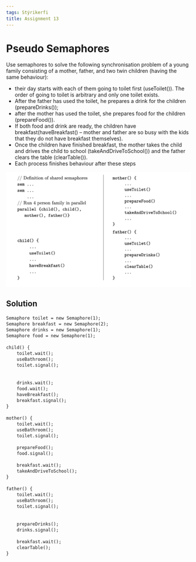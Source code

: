```yaml
---
tags: Stýrikerfi
title: Assignment 13
---
```


# Pseudo Semaphores

Use semaphores to solve the following synchronisation problem of a young family consisting
of a mother, father, and two twin children (having the same behaviour): 

* their day starts with each of them going to toilet first (useToilet()). The order of going to toilet is arbitrary and only one toilet exists. 
* After the father has used the toilet, he prepares a drink for the children (prepareDrinks());
* after the mother has used the toilet, she prepares food for the children (prepareFood()). 
* If both food and drink are ready, the children have breakfast(haveBreakfast() – mother and father are so busy with the kids that they do not have breakfast themselves). 
* Once the children have finished breakfast, the mother takes the child and drives the child to school (takeAndDriveToSchool()) and the father clears the table
(clearTable()). 
* Each process finishes behaviour after these steps    

![sema](Screenshots/Sema.png)

## Solution

```
Semaphore toilet = new Semaphore(1);
Semaphore breakfast = new Semaphore(2);
Semaphore drinks = new Semaphore(1);
Semaphore food = new Semaphore(1);

child() {
    toilet.wait();     
    useBathroom();
    toilet.signal();


    drinks.wait();
    food.wait();
    haveBreakfast();
    breakfast.signal();           
}

mother() {
    toilet.wait();
    useBathroom();
    toilet.signal();            

    prepareFood();
    food.signal();            

    breakfast.wait();
    takeAndDriveToSchool();
}

father() {      
    toilet.wait();      
    useBathroom();   
    toilet.signal();


    prepareDrinks();
    drinks.signal();

    breakfast.wait();
    clearTable();      
}
```
